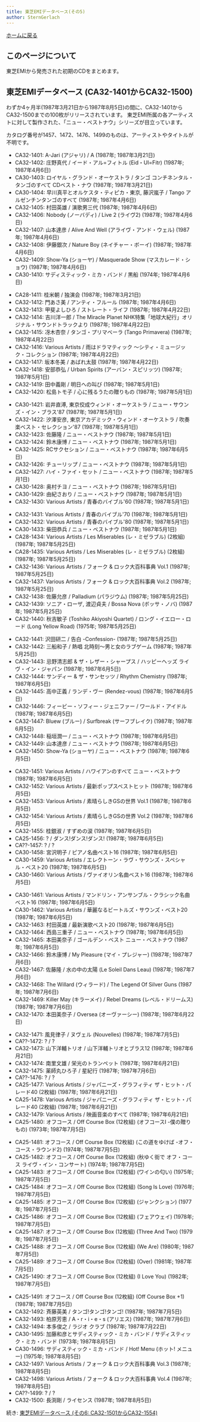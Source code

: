```yaml
---
title: 東芝EMIデータベース(その5)
author: SternGerlach
---
```


<!--
 pandoc -s --filter pandoc-crossref -M "crossrefYaml=./crossref_config.yaml" -f markdown -t html5 --mathjax --css ./style.css ./toshiba-emi-db-5.md > ./toshiba-emi-db-5.html
-->

[ホームに戻る](../index.html)

## このページについて

東芝EMIから発売された初期のCDをまとめます。

## 東芝EMIデータベース (CA32-1401からCA32-1500)

わずか4ヶ月半(1987年3月21日から1987年8月5日)の間に、CA32-1401からCA32-1500までの100枚がリリースされています。
東芝EMI所属の各アーティストに対して製作された、「ニュー・ベストナウ」シリーズが目立っています。

カタログ番号が1457、1472、1476、1499のものは、アーティストやタイトルが不明です。

* CA32-1401: A-Jari (アジャリ) / A (1987年; 1987年3月21日)
* CA32-1402: 庄野真代 / イード・アル=フィトル (Eid・Ul=Fitr) (1987年; 1987年4月6日)
* CA30-1403: ロイヤル・グランド・オーケストラ / タンゴ コンチネンタル・タンゴのすべて CDベスト・ナウ (1987年; 1987年3月21日)
* CA30-1404: 早川真平とオルケスタ・ティピカ・東京, 藤沢嵐子 / Tango アルゼンチンタンゴのすべて (1987年; 1987年4月6日)
* CA32-1405: 村田英雄 / 演歌男三代 (1987年; 1987年4月6日)
* CA32-1406: Nobody (ノーバディ) / Live 2 (ライヴ2) (1987年; 1987年4月6日)
* CA32-1407: 山本達彦 / Alive And Well (アライヴ・アンド・ウェル) (1987年; 1987年4月6日)
* CA32-1408: 伊藤銀次 / Nature Boy (ネイチャー・ボーイ) (1987年; 1987年4月6日)
* CA32-1409: Show-Ya (ショーヤ) / Masquerade Show (マスカレード・ショウ) (1987年; 1987年4月6日)
* CA30-1410: サディスティック・ミカ・バンド / 黒船 (1974年; 1987年4月6日)

<!-- -->

* CA28-1411: 桂米朝 / 独演会 (1987年; 1987年3月21日)
* CA32-1412: 門あさ美 / アンティ・フルール (1987年; 1987年4月6日)
* CA32-1413: 甲斐よしひろ / ストレート・ライフ (1987年; 1987年4月22日)
* CA32-1414: 吉川洋一郎 / The Miracle Planet NHK特集「地球大紀行」オリジナル・サウンドトラックより (1987年; 1987年4月22日)
* CA32-1415: 冴木杏奈 / タンゴ・プリマベーラ (Tango Primavera) (1987年; 1987年4月22日)
* CA32-1416: Various Artists / 雨はドラマティック 〜シティ・ミュージック・コレクション (1987年; 1987年4月22日)
* CA32-1417: 坂本冬美 / あばれ太鼓 (1987年; 1987年4月22日)
* CA32-1418: 安部恭弘 / Urban Spirits (アーバン・スピリッツ) (1987年; 1987年5月1日)
* CA32-1419: 田中義剛 / 明日への叫び (1987年; 1987年5月1日)
* CA32-1420: 松島トモ子 / 心に残るうたの贈りもの (1987年; 1987年5月1日)

<!-- -->

* CA30-1421: 岩井直溥, 東京佼成ウィンド・オーケストラ / ニュー・サウンズ・イン・ブラス'87 (1987年; 1987年5月1日)
* CA32-1422: 汐澤安彦, 東京アカデミック・ウィンド・オーケストラ / 吹奏楽ベスト・セレクション'87 (1987年; 1987年5月1日)
* CA32-1423: 佐藤隆 / ニュー・ベストナウ (1987年; 1987年5月1日)
* CA32-1424: 鈴木康博 / ニュー・ベストナウ (1987年; 1987年5月1日)
* CA32-1425: RCサクセション / ニュー・ベストナウ (1987年; 1987年6月5日)
* CA32-1426: チューリップ / ニュー・ベストナウ (1987年; 1987年5月1日)
* CA32-1427: ハイ・ファイ・セット / ニュー・ベストナウ (1987年; 1987年5月1日)
* CA30-1428: 奥村チヨ / ニュー・ベストナウ (1987年; 1987年5月1日)
* CA30-1429: 由紀さおり / ニュー・ベストナウ (1987年; 1987年5月1日)
* CA32-1430: Various Artists / 青春のバイブル'60 (1987年; 1987年5月1日)

<!-- -->

* CA32-1431: Various Artists / 青春のバイブル'70 (1987年; 1987年5月1日)
* CA32-1432: Various Artists / 青春のバイブル'80 (1987年; 1987年5月1日)
* CA30-1433: 柴田恭兵 / ニュー・ベストナウ (1987年; 1987年5月1日)
* CA28-1434: Various Artists / Les Miserables (レ・ミゼラブル) (2枚組) (1987年; 1987年5月25日)
* CA28-1435: Various Artists / Les Miserables (レ・ミゼラブル) (2枚組) (1987年; 1987年5月25日)
* CA32-1436: Various Artists / フォーク & ロック大百科事典 Vol.1 (1987年; 1987年5月25日)
* CA32-1437: Various Artists / フォーク & ロック大百科事典 Vol.2 (1987年; 1987年5月25日)
* CA32-1438: 佐藤允彦 / Palladium (パラジウム) (1987年; 1987年5月25日)
* CA32-1439: ソニア・ローザ, 渡辺貞夫 / Bossa Nova (ボッサ・ノバ) (1987年; 1987年5月25日)
* CA32-1440: 秋吉敏子 (Toshiko Akiyoshi Quartet) / ロング・イエロー・ロード (Long Yellow Road) (1975年; 1987年5月25日)

<!-- -->

* CA32-1441: 沢田研二 / 告白 -Confession- (1987年; 1987年5月25日)
* CA32-1442: 三船和子 / 熱唱 北時刻〜男と女のラブゲーム (1987年; 1987年5月25日)
* CA32-1443: 忌野清志郎 & ザ・レザー・シャープス / ハッピーヘッズ ライヴ・イン・ジャパン (1987年; 1987年6月5日)
* CA32-1444: サンディー & ザ・サンセッツ / Rhythm Chemistry (1987年; 1987年6月5日)
* CA32-1445: 高中正義 / ランデ・ヴー (Rendez-vous) (1987年; 1987年6月5日)
* CA32-1446: フィービー・ソフィー・ジェニファー / ワールド・アイドル (1987年; 1987年6月5日)
* CA32-1447: Bluew (ブルー) / Surfbreak (サーフブレイク) (1987年; 1987年6月5日)
* CA32-1448: 稲垣潤一 / ニュー・ベストナウ (1987年; 1987年6月5日)
* CA32-1449: 山本達彦 / ニュー・ベストナウ (1987年; 1987年6月5日)
* CA32-1450: Show-Ya (ショーヤ) / ニュー・ベストナウ (1987年; 1987年6月5日)

<!-- -->

* CA32-1451: Various Artists / ハワイアンのすべて ニュー・ベストナウ (1987年; 1987年6月5日)
* CA32-1452: Various Artists / 最新ポップスベストヒット (1987年; 1987年6月5日)
* CA32-1453: Various Artists / 素晴らしきGSの世界 Vol.1 (1987年; 1987年6月5日)
* CA32-1454: Various Artists / 素晴らしきGSの世界 Vol.2 (1987年; 1987年6月5日)
* CA32-1455: 桂銀淑 / すずめの涙 (1987年; 1987年6月5日)
* CA25-1456: ? / ダンス!ダンス!ダンス! (1987年; 1987年6月5日)
* CA??-1457: ? / ?
* CA30-1458: 宮沢明子 / ピアノ名曲ベスト16 (1987年; 1987年6月5日)
* CA30-1459: Various Artists / エレクトーン・ラヴ・サウンズ・スペシャル・ベスト20 (1987年; 1987年6月5日)
* CA30-1460: Various Artists / ヴァイオリン名曲ベスト16 (1987年; 1987年6月5日)

<!-- -->

* CA30-1461: Various Artists / マンドリン・アンサンブル・クラシック名曲ベスト16 (1987年; 1987年6月5日)
* CA30-1462: Various Artists / 華麗なるビートルズ・サウンズ・ベスト20 (1987年; 1987年6月5日)
* CA32-1463: 村田英雄 / 最新演歌ベスト20 (1987年; 1987年6月5日)
* CA32-1464: 西島三重子 / ニュー・ベストナウ (1987年; 1987年6月5日)
* CA32-1465: 本田美奈子 / ゴールデン・ベスト ニュー・ベストナウ (1987年; 1987年6月5日)
* CA32-1466: 鈴木康博 / My Pleasure (マイ・プレジャー) (1987年; 1987年7月6日)
* CA32-1467: 佐藤隆 / 水の中の太陽 (Le Soleil Dans Leau) (1987年; 1987年7月6日)
* CA32-1468: The Willard (ウィラード) / The Legend Of Silver Guns (1987年; 1987年7月6日)
* CA32-1469: Killer May (キラーメイ) / Rebel Dreams (レベル・ドリームス) (1987年; 1987年7月6日)
* CA32-1470: 本田美奈子 / Oversea (オーヴァーシー) (1987年; 1987年6月22日)

<!-- -->

* CA32-1471: 風見律子 / ヌヴェル (Nouvelles) (1987年; 1987年7月5日)
* CA??-1472: ? / ?
* CA32-1473: 山下洋輔トリオ / 山下洋輔トリオとブラス12 (1987年; 1987年6月21日)
* CA32-1474: 南里文雄 / 栄光のトランペット (1987年; 1987年6月21日)
* CA32-1475: 薬師丸ひろ子 / 星紀行 (1987年; 1987年7月6日)
* CA??-1476: ? / ?
* CA25-1477: Various Artists / ジャパニーズ・グラフィティ ザ・ヒット・パレード40 (2枚組) (1987年; 1987年6月21日)
* CA25-1478: Various Artists / ジャパニーズ・グラフィティ ザ・ヒット・パレード40 (2枚組) (1987年; 1987年6月21日)
* CA32-1479: Various Artists / 映画音楽のすべて (1987年; 1987年6月21日)
* CA25-1480: オフコース / Off Course Box (12枚組) (オフコースI -僕の贈りもの) (1973年; 1987年7月5日)

<!-- -->

* CA25-1481: オフコース / Off Course Box (12枚組) (この道をゆけば -オフ・コース・ラウンド2) (1974年; 1987年7月5日)
* CA25-1482: オフコース / Off Course Box (12枚組) (秋ゆく街で オフ・コース ライヴ・イン・コンサート) (1974年; 1987年7月5日)
* CA25-1483: オフコース / Off Course Box (12枚組) (ワインの匂い) (1975年; 1987年7月5日)
* CA25-1484: オフコース / Off Course Box (12枚組) (Song Is Love) (1976年; 1987年7月5日)
* CA25-1485: オフコース / Off Course Box (12枚組) (ジャンクション) (1977年; 1987年7月5日)
* CA25-1486: オフコース / Off Course Box (12枚組) (フェアウェイ) (1978年; 1987年7月5日)
* CA25-1487: オフコース / Off Course Box (12枚組) (Three And Two) (1979年; 1987年7月5日)
* CA25-1488: オフコース / Off Course Box (12枚組) (We Are) (1980年; 1987年7月5日)
* CA25-1489: オフコース / Off Course Box (12枚組) (Over) (1981年; 1987年7月5日)
* CA25-1490: オフコース / Off Course Box (12枚組) (I Love You) (1982年; 1987年7月5日)

<!-- -->

* CA25-1491: オフコース / Off Course Box (12枚組) (Off Course Box +1) (1987年; 1987年7月5日)
* CA32-1492: 斉藤英美 / タンゴ!タンゴ!タンゴ! (1987年; 1987年7月5日)
* CA32-1493: 柏原芳恵 / A・r・i・e・s (アリエス) (1987年; 1987年7月6日)
* CA32-1494: 本多俊之 / ラジオ クラブ (1987年; 1987年7月22日)
* CA30-1495: 加藤和彦とサディスティック・ミカ・バンド / サディスティック・ミカ・バンド (1973年; 1987年8月5日)
* CA30-1496: サディスティック・ミカ・バンド / Hot! Menu (ホット! メニュー) (1975年; 1987年8月5日)
* CA32-1497: Various Artists / フォーク & ロック大百科事典 Vol.3 (1987年; 1987年8月5日)
* CA32-1498: Various Artists / フォーク & ロック大百科事典 Vol.4 (1987年; 1987年8月5日)
* CA??-1499: ? / ?
* CA32-1500: 長渕剛 / ライセンス (1987年; 1987年8月5日)

<!-- -->

続き: [東芝EMIデータベース (その6: CA32-1501からCA32-1554)](./toshiba-emi-db-6.html)

